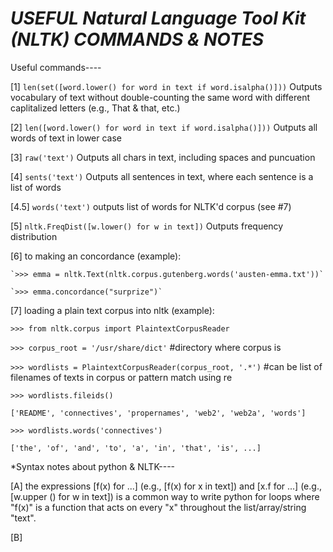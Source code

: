 *USEFUL Natural Language Tool Kit (NLTK) COMMANDS & NOTES*
======================

Useful commands----

[1] `len(set([word.lower() for word in text if word.isalpha()]))` Outputs vocabulary of text without double-counting the same word with different caplitalized letters (e.g., That & that, etc.)

[2] `len([word.lower() for word in text if word.isalpha()]))` Outputs all words of text in lower case

[3] `raw('text')` Outputs all chars in text, including spaces and puncuation

[4] `sents('text')` Outputs all sentences in text, where each sentence is a list of words

[4.5] `words('text')` outputs list of words for NLTK'd corpus (see #7)

[5] `nltk.FreqDist([w.lower() for w in text])` Outputs frequency distribution

[6] to making an concordance (example):

    `>>> emma = nltk.Text(nltk.corpus.gutenberg.words('austen-emma.txt'))`

    `>>> emma.concordance("surprize")`

[7] loading a plain text corpus into nltk (example):
 	
  `>>> from nltk.corpus import PlaintextCorpusReader`
  
  `>>> corpus_root = '/usr/share/dict'` #directory where corpus is
  
  `>>> wordlists = PlaintextCorpusReader(corpus_root, '.*')` #can be list of filenames of texts in corpus or pattern match using re
  
  `>>> wordlists.fileids()`
  
  `['README', 'connectives', 'propernames', 'web2', 'web2a', 'words']`
  
  `>>> wordlists.words('connectives')`
  
  `['the', 'of', 'and', 'to', 'a', 'in', 'that', 'is', ...]`

*Syntax notes about python & NLTK----

[A] the expressions [f(x) for ...] (e.g., [f(x) for x in text]) and [x.f for ...] (e.g., [w.upper () for w in text]) is a common way to write python for loops where "f(x)" is a function that acts on every "x" throughout the list/array/string "text". 

[B]
